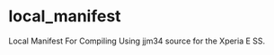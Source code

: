 local_manifest
==============

Local Manifest For Compiling Using jjm34 source for the Xperia E SS.
